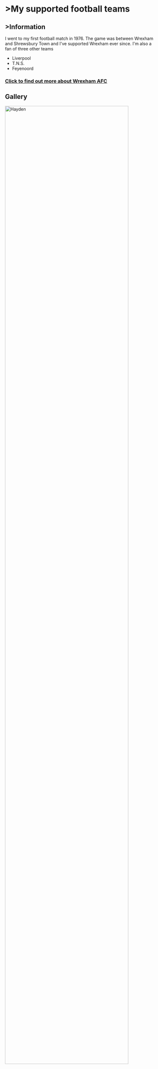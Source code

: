 <head>
  <meta charset="utf-8">
  <title>My supported football teams</title>
  <link href="style.css" rel="stylesheet" type="text/css" />
</head>

<body>
  <main>
    <h1>>My supported football teams</h1>
    <h2>>Information</h2>
    <p>I went to my first football match in 1976. The game was between Wrexham and Shrewsbury Town and I've supported
      Wrexham ever since. I'm also a fan of three other teams</p>

  <ul>
      <li>Liverpool</li>
      <li>T.N.S.</li>
      <li>Feyenoord</li>
    </ul>

  <a href="https://en.wikipedia.org/wiki/Wrexham_A.F.C.">
      <h3>Click to find out more about Wrexham AFC</h3>
    </a>

<div>
            <h2>Gallery</h2>
            <img src="Hayden.jpeg" alt="Hayden" width="90%">
        </div>

</body>

</html>

